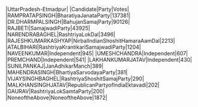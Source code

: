  
|UttarPradesh-Etmadpur|
|Candidate|Party|Votes|
|RAMPRATAPSINGH|BharatiyaJanataParty|137381|
|DR.DHARMPALSINGH|BahujanSamajParty|90126|
|RAJBETI|SamajwadiParty|43925|
|NARENDRABAGHEL|RashtriyaLokDal|3496|
|RAJESHKUMARKASHYAP|NirbalIndianShoshitHamaraAamDal|2213|
|ATALBIHARI|RashtriyaKrantikariSamajwadiParty|1204|
|NAVEENKUMAR|Independent|945|
|UMESHCHANDRA|Independent|607|
|PREMCHAND|Independent|541|
|LAKHANKUMARJATAV|Independent|430|
|SUNILPANKAJ|JanAdhikarManch|389|
|MAHENDRASINGH|BhartiyaSarvodayaParty|381|
|VIJAYSINGHBAGHEL|RashtriyaShoshitSamajParty|290|
|MALKHANSINGHJATAV|RepublicanPartyofIndiaEktavadi|202|
|GAURAV|RashtriyaLokSamtaParty|200|
|NoneoftheAbove|NoneoftheAbove|1872|
